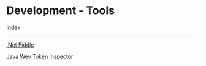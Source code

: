 # Development - Tools

[Index](../index.md)

---

[.Net Fiddle](https://dotnetfiddle.net) 

[Java Wev Token inspector](https://jwt.io/)
